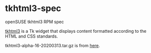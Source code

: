 # tkhtml3-spec

openSUSE tkhtml3 RPM spec  

[tkhtml3](http://tkhtml.tcl.tk) is a Tk widget that displays content formatted
according to the HTML and CSS standards.

tkhtml3-alpha-16-20200313.tar.gz is
from [here](https://github.com/olebole/tkhtml3).

